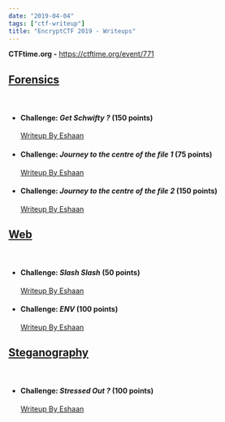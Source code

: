```yaml
---
date: "2019-04-04"
tags: ["ctf-writeup"]
title: "EncryptCTF 2019 - Writeups"
---
```


**CTFtime.org -** https://ctftime.org/event/771

## <u>Forensics</u>
<br>

* #### Challenge: *Get Schwifty ?* (150 points)

    [Writeup By Eshaan](https://abs0lut3pwn4g3.github.io/writeups/2019/04/04/encryptctf-GetSchwifty.html)

* #### Challenge: *Journey to the centre of the file 1* (75 points)

    [Writeup By Eshaan](https://abs0lut3pwn4g3.github.io/writeups/2019/04/04/encryptctf-journeytothecentreofthefile1.html)

* #### Challenge: *Journey to the centre of the file 2* (150 points)

    [Writeup By Eshaan](https://abs0lut3pwn4g3.github.io/writeups/2019/04/04/encryptctf-journeytothecentreofthefile2.html)

## <u>Web</u>
<br>

* #### Challenge: *Slash Slash* (50 points)

    [Writeup By Eshaan](https://abs0lut3pwn4g3.github.io/writeups/2019/04/04/encryptctf-slashslash.html)

* #### Challenge: *ENV* (100 points)

    [Writeup By Eshaan](https://abs0lut3pwn4g3.github.io/writeups/2019/04/04/encryptctf-env.html)

## <u>Steganography</u>
<br>

* #### Challenge: *Stressed Out ?* (100 points)

    [Writeup By Eshaan](https://abs0lut3pwn4g3.github.io/writeups/2019/04/04/encryptctf-stressedout.html)
